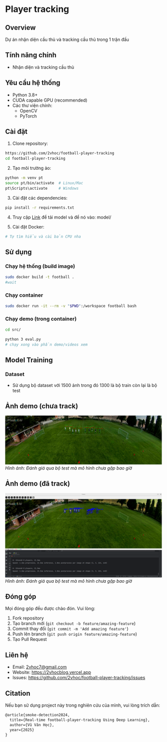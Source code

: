 # Player tracking
## Overview
Dự án nhận diện cầu thủ và tracking cầu thủ trong 1 trận đấu
## Tính năng chính
- Nhận diện và tracking cầu thủ


## Yêu cầu hệ thống
- Python 3.8+
- CUDA capable GPU (recommended)
- Các thư viện chính:
  - OpenCV
  - PyTorch

## Cài đặt
1. Clone repository:
```bash
https://github.com/2vhoc/football-player-tracking
cd football-player-tracking
```

2. Tạo môi trường ảo:
```bash
python -m venv pt
source pt/bin/activate  # Linux/Mac
pt\Scripts\activate     # Windows
```

3. Cài đặt các dependencies:
```bash
pip install -r requirements.txt
```
4. Truy cập <a href="https://drive.google.com/file/d/1MIoRcOknxE85-jZN1nnpSdup_r2cfhno/view?usp=sharing">Link</a> để tải model và để nó vào: model/



5. Cài đặt Docker:
```bash
# Tự tìm hiểu và cài bản CPU nha

```




## Sử dụng

### Chạy hệ thống (build image)
```bash
sudo docker build -t football .
#wait
```
### Chạy container

```bash
sudo docker run -it --rm -v "$PWD":/workspace football bash

```

### Chạy demo (trong container)

```bash
cd src/

```
```bash
python 3 eval.py
# chạy xong vào phần demo/videos xem
```



## Model Training

### Dataset
- Sử dụng bộ dataset với 1500 ảnh trong đó 1300 là bộ train còn lại là bộ test


## Ảnh demo (chưa track)
![Demo](https://raw.githubusercontent.com/2vhoc/football-player-tracking/main/demo/images/frame.jpg)
*Hình ảnh: Đánh giá qua bộ test mà mô hình chưa gặp bao giờ*
## Ảnh demo (đã track)
![Demo](https://raw.githubusercontent.com/2vhoc/football-player-tracking/main/demo/images/Screenshot%20from%202025-02-02%2012-20-43.png)
*Hình ảnh: Đánh giá qua bộ test mà mô hình chưa gặp bao giờ*


## Đóng góp
Mọi đóng góp đều được chào đón. Vui lòng:
1. Fork repository
2. Tạo branch mới (`git checkout -b feature/amazing-feature`)
3. Commit thay đổi (`git commit -m 'Add amazing feature'`)
4. Push lên branch (`git push origin feature/amazing-feature`)
5. Tạo Pull Request


## Liên hệ
- Email: 2vhoc7@gmail.com
- Website: https://2vhocblog.vercel.app
- Issues: https://github.com/2vhoc/football-player-tracking/issues

## Citation
Nếu bạn sử dụng project này trong nghiên cứu của mình, vui lòng trích dẫn:
```
@article{smoke-detection2024,
  title={Real-time football-player-tracking Using Deep Learning},
  author={Vũ Văn Học},
  year={2025}
}
```


